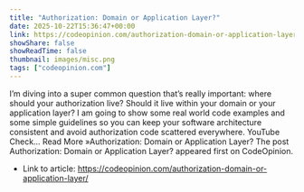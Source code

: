 ```yaml
---
title: "Authorization: Domain or Application Layer?"
date: 2025-10-22T15:36:47+00:00
link: https://codeopinion.com/authorization-domain-or-application-layer/
showShare: false
showReadTime: false
thumbnail: images/misc.png
tags: ["codeopinion.com"]
---
```

I’m diving into a super common question that’s really important: where should your authorization live? Should it live within your domain or your application layer? I am going to show some real world code examples and some simple guidelines so you can keep your software architecture consistent and avoid authorization code scattered everywhere. YouTube Check… Read More »Authorization: Domain or Application Layer?
The post Authorization: Domain or Application Layer? appeared first on CodeOpinion.

- Link to article: https://codeopinion.com/authorization-domain-or-application-layer/